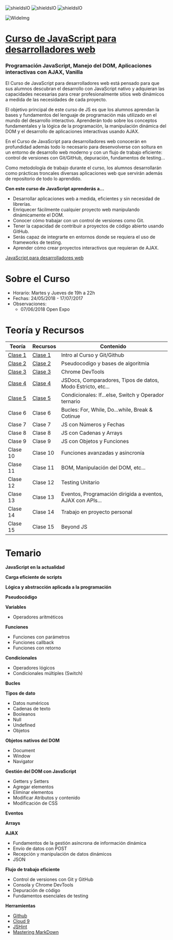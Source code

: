 ![shieldsIO](https://img.shields.io/github/issues/Fictizia/Curso-JS-para-desarrolladores-web_ed10.svg)
![shieldsIO](https://img.shields.io/github/forks/Fictizia/Curso-JS-para-desarrolladores-web_ed10.svg)
![shieldsIO](https://img.shields.io/github/stars/Fictizia/Curso-JS-para-desarrolladores-web_ed10.svg)

![WideImg](http://fictizia.com/img/github/Fictizia-plan-estudios-github.jpg)

# [Curso de JavaScript para desarrolladores web](https://fictizia.com/formacion/curso-javascript)
### Programación JavaScript, Manejo del DOM, Aplicaciones interactivas con AJAX, Vanilla

El Curso de JavaScript para desarrolladores web está pensado para que sus alumnos descubran el desarrollo con JavaScript nativo y adquieran las capacidades necesarias para crear profesionalmente sitios web dinámicos a medida de las necesidades de cada proyecto.

El objetivo principal de este curso de JS es que los alumnos aprendan la bases y fundamentos del lenguaje de programación más utilizado en el mundo del desarrollo interactivo. Aprenderán todo sobre los conceptos fundamentales y la lógica de la programación, la manipulación dinámica del DOM y el desarrollo de aplicaciones interactivas usando AJAX.

En el Curso de JavaScript para desarrolladores web conocerán en profundidad además todo lo necesario para desenvolverse con soltura en un entorno de desarrollo web moderno y con un flujo de trabajo eficiente: control de versiones con Git/GitHub, depuración, fundamentos de testing...

Como metodología de trabajo durante el curso, los alumnos desarrollarán como prácticas troncales diversas aplicaciones web que servirán además de repositorio de todo lo aprendido.

**Con este curso de JavaScript aprenderás a...**
- Desarrollar aplicaciones web a medida, eficientes y sin necesidad de librerías.
- Enriquecer fácilmente cualquier proyecto web manipulando dinámicamente el DOM.
- Conocer cómo trabajar con un control de versiones como Git.
- Tener la capacidad de contribuir a proyectos de código abierto usando GitHub.
- Serás capaz de integrarte en entornos donde se requiera el uso de frameworks de testing.
- Aprender cómo crear proyectos interactivos que requieran de AJAX.

[JavaScript para desarrolladores web](http://fictizia.com/formacion/curso_javascript)

Sobre el Curso
=================
* Horario: Martes y Jueves de 19h a 22h
* Fechas: 24/05/2018 - 17/07/2017
* Observaciones: 
    * 07/06/2018 Open Expo

Teoría y Recursos
=================
Teoría | Recursos | Contenido
------------ | ------------- | -------------
[Clase 1](teoria/dia1.md) | [Clase 1](recursos/dia1.md) | Intro al Curso y Git/Github
[Clase 2](teoria/dia2.md) | [Clase 2](recursos/dia2.md) | Pseudocodigo y bases de algoritmia
[Clase 3](teoria/dia3.md) | [Clase 3](recursos/dia3.md) | Chrome DevTools
[Clase 4](teoria/dia4.md) | [Clase 4](recursos/dia4.md) | JSDocs, Comparadores, Tipos de datos, Modo Estricto, etc...
[Clase 5](teoria/dia5.md) | [Clase 5](recursos/dia5.md) | Condicionales: If...else, Switch y Operador ternario
Clase 6 | Clase 6 | Bucles: For, While, Do...while, Break & Cotinue
Clase 7 | Clase 7 | JS con Números y Fechas
Clase 8 | Clase 8 | JS con Cadenas y Arrays
Clase 9 | Clase 9 | JS con Objetos y Funciones
Clase 10 | Clase 10 | Funciones avanzadas y asincronía
Clase 11 | Clase 11 | BOM, Manipulación del DOM, etc...
Clase 12 | Clase 12 | Testing Unitario
Clase 13 | Clase 13 | Eventos, Programación dirigida a eventos, AJAX con APIs...
Clase 14 | Clase 14 | Trabajo en proyecto personal
Clase 15 | Clase 15 | Beyond JS

Temario
=================

**JavaScript en la actualidad**

**Carga eficiente de scripts**

**Lógica y abstracción aplicada a la programación**

**Pseudocódigo**

**Variables**
* Operadores aritméticos

**Funciones**
* Funciones con parámetros
* Funciones callback
* Funciones con retorno

**Condicionales**
* Operadores lógicos
* Condicionales múltiples (Switch)

**Bucles**

**Tipos de dato**
* Datos numéricos
* Cadenas de texto
* Booleanos
* Null
* Undefined
* Objetos

**Objetos nativos del DOM**
* Document
* Window
* Navigator

**Gestión del DOM con JavaScript**
* Getters y Setters
* Agregar elementos
* Eliminar elementos
* Modificar Atributos y contenido
* Modificación de CSS

**Eventos**

**Arrays**

**AJAX**
* Fundamentos de la gestión asíncrona de información dinámica
* Envío de datos con POST
* Recepción y manipulación de datos dinámicos
* JSON

**Flujo de trabajo eficiente**
* Control de versiones con Git y GitHub
* Consola y Chrome DevTools
* Depuración de código
* Fundamentos esenciales de testing

**Herramientas**
* [Github](https://github.com/)
* [Cloud 9](https://c9.io/ulisesgascon)
* [JSHint](http://www.jshint.com/)
* [Mastering MarkDown](https://guides.github.com/features/mastering-markdown/)
